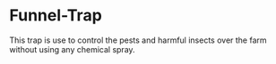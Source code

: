 # Funnel-Trap
This trap is use to control the pests and harmful insects over the farm without using any chemical spray.
